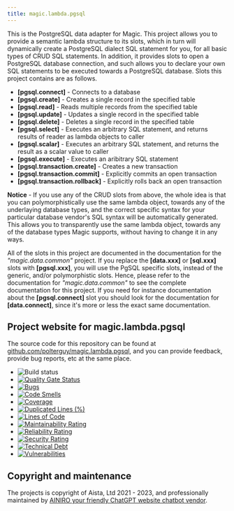 ```yaml
---
title: magic.lambda.pgsql
---
```


This is the PostgreSQL data adapter for Magic. This project allows you to provide a semantic lambda structure
to its slots, which in turn will dynamically create a PostgreSQL dialect SQL statement for you, for all basic
types of CRUD SQL statements. In addition, it provides slots to open a PostgreSQL database connection, and
such allows you to declare your own SQL statements to be executed towards a PostgreSQL database. Slots
this project contains are as follows.

* __[pgsql.connect]__ - Connects to a database
* __[pgsql.create]__ - Creates a single record in the specified table
* __[pgsql.read]__ - Reads multiple records from the specified table
* __[pgsql.update]__ - Updates a single record in the specified table
* __[pgsql.delete]__ - Deletes a single record in the specified table
* __[pgsql.select]__ - Executes an arbitrary SQL statement, and returns results of reader as lambda objects to caller
* __[pgsql.scalar]__ - Executes an arbitrary SQL statement, and returns the result as a scalar value to caller
* __[pgsql.execute]__ - Executes an aribitrary SQL statement
* __[pgsql.transaction.create]__ - Creates a new transaction
* __[pgsql.transaction.commit]__ - Explicitly commits an open transaction
* __[pgsql.transaction.rollback]__ - Explicitly rolls back an open transaction

**Notice** - If you use any of the CRUD slots from above, the whole idea is that you can polymorphistically
use the same lambda object, towards any of the underlaying database types, and the correct specific syntax
for your particular database vendor's SQL syntax will be automatically generated. This allows you to
transparently use the same lambda object, towards any of the database types Magic supports, without having to
change it in any ways.

All of the slots in this project are documented in the documentation for the _"magic.data.common"_ project.
If you replace the **[data.xxx]** or **[sql.xxx]** slots with **[pgsql.xxx]**, you will use the PgSQL specific
slots, instead of the generic, and/or polymorphistic slots.
Hence, please refer to the documentation for _"magic.data.common"_ to see the complete documentation for this
project. If you need for instance documentation about the **[pgsql.connect]** slot you should look for the
documentation for **[data.connect]**, since it's more or less the exact same documentation.

## Project website for magic.lambda.pgsql

The source code for this repository can be found at [github.com/polterguy/magic.lambda.pgsql](https://github.com/polterguy/magic.lambda.pgsql), and you can provide feedback, provide bug reports, etc at the same place.

- ![Build status](https://github.com/polterguy/magic.lambda.pgsql/actions/workflows/build.yaml/badge.svg)
- [![Quality Gate Status](https://sonarcloud.io/api/project_badges/measure?project=polterguy_magic.lambda.pgsql&metric=alert_status)](https://sonarcloud.io/dashboard?id=polterguy_magic.lambda.pgsql)
- [![Bugs](https://sonarcloud.io/api/project_badges/measure?project=polterguy_magic.lambda.pgsql&metric=bugs)](https://sonarcloud.io/dashboard?id=polterguy_magic.lambda.pgsql)
- [![Code Smells](https://sonarcloud.io/api/project_badges/measure?project=polterguy_magic.lambda.pgsql&metric=code_smells)](https://sonarcloud.io/dashboard?id=polterguy_magic.lambda.pgsql)
- [![Coverage](https://sonarcloud.io/api/project_badges/measure?project=polterguy_magic.lambda.pgsql&metric=coverage)](https://sonarcloud.io/dashboard?id=polterguy_magic.lambda.pgsql)
- [![Duplicated Lines (%)](https://sonarcloud.io/api/project_badges/measure?project=polterguy_magic.lambda.pgsql&metric=duplicated_lines_density)](https://sonarcloud.io/dashboard?id=polterguy_magic.lambda.pgsql)
- [![Lines of Code](https://sonarcloud.io/api/project_badges/measure?project=polterguy_magic.lambda.pgsql&metric=ncloc)](https://sonarcloud.io/dashboard?id=polterguy_magic.lambda.pgsql)
- [![Maintainability Rating](https://sonarcloud.io/api/project_badges/measure?project=polterguy_magic.lambda.pgsql&metric=sqale_rating)](https://sonarcloud.io/dashboard?id=polterguy_magic.lambda.pgsql)
- [![Reliability Rating](https://sonarcloud.io/api/project_badges/measure?project=polterguy_magic.lambda.pgsql&metric=reliability_rating)](https://sonarcloud.io/dashboard?id=polterguy_magic.lambda.pgsql)
- [![Security Rating](https://sonarcloud.io/api/project_badges/measure?project=polterguy_magic.lambda.pgsql&metric=security_rating)](https://sonarcloud.io/dashboard?id=polterguy_magic.lambda.pgsql)
- [![Technical Debt](https://sonarcloud.io/api/project_badges/measure?project=polterguy_magic.lambda.pgsql&metric=sqale_index)](https://sonarcloud.io/dashboard?id=polterguy_magic.lambda.pgsql)
- [![Vulnerabilities](https://sonarcloud.io/api/project_badges/measure?project=polterguy_magic.lambda.pgsql&metric=vulnerabilities)](https://sonarcloud.io/dashboard?id=polterguy_magic.lambda.pgsql)

## Copyright and maintenance

The projects is copyright of Aista, Ltd 2021 - 2023, and professionally maintained by [AINIRO your friendly ChatGPT website chatbot vendor](https://ainiro.io).
